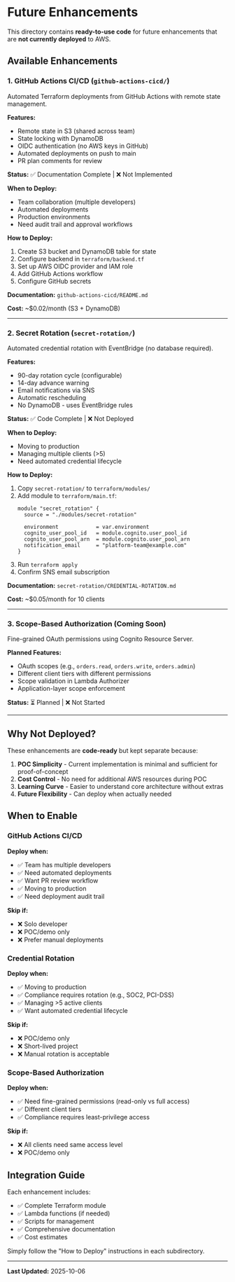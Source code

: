 # Future Enhancements

This directory contains **ready-to-use code** for future enhancements that are **not currently deployed** to AWS.

## Available Enhancements

### 1. GitHub Actions CI/CD (`github-actions-cicd/`)

Automated Terraform deployments from GitHub Actions with remote state management.

**Features:**
- Remote state in S3 (shared across team)
- State locking with DynamoDB
- OIDC authentication (no AWS keys in GitHub)
- Automated deployments on push to main
- PR plan comments for review

**Status:** ✅ Documentation Complete | ❌ Not Implemented

**When to Deploy:**
- Team collaboration (multiple developers)
- Automated deployments
- Production environments
- Need audit trail and approval workflows

**How to Deploy:**
1. Create S3 bucket and DynamoDB table for state
2. Configure backend in `terraform/backend.tf`
3. Set up AWS OIDC provider and IAM role
4. Add GitHub Actions workflow
5. Configure GitHub secrets

**Documentation:** `github-actions-cicd/README.md`

**Cost:** ~$0.02/month (S3 + DynamoDB)

---

### 2. Secret Rotation (`secret-rotation/`)

Automated credential rotation with EventBridge (no database required).

**Features:**
- 90-day rotation cycle (configurable)
- 14-day advance warning
- Email notifications via SNS
- Automatic rescheduling
- No DynamoDB - uses EventBridge rules

**Status:** ✅ Code Complete | ❌ Not Deployed

**When to Deploy:**
- Moving to production
- Managing multiple clients (>5)
- Need automated credential lifecycle

**How to Deploy:**
1. Copy `secret-rotation/` to `terraform/modules/`
2. Add module to `terraform/main.tf`:
   ```hcl
   module "secret_rotation" {
     source = "./modules/secret-rotation"

     environment            = var.environment
     cognito_user_pool_id   = module.cognito.user_pool_id
     cognito_user_pool_arn  = module.cognito.user_pool_arn
     notification_email     = "platform-team@example.com"
   }
   ```
3. Run `terraform apply`
4. Confirm SNS email subscription

**Documentation:** `secret-rotation/CREDENTIAL-ROTATION.md`

**Cost:** ~$0.05/month for 10 clients

---

### 3. Scope-Based Authorization (Coming Soon)

Fine-grained OAuth permissions using Cognito Resource Server.

**Planned Features:**
- OAuth scopes (e.g., `orders.read`, `orders.write`, `orders.admin`)
- Different client tiers with different permissions
- Scope validation in Lambda Authorizer
- Application-layer scope enforcement

**Status:** ⏳ Planned | ❌ Not Started

---

## Why Not Deployed?

These enhancements are **code-ready** but kept separate because:

1. **POC Simplicity** - Current implementation is minimal and sufficient for proof-of-concept
2. **Cost Control** - No need for additional AWS resources during POC
3. **Learning Curve** - Easier to understand core architecture without extras
4. **Future Flexibility** - Can deploy when actually needed

## When to Enable

### GitHub Actions CI/CD
**Deploy when:**
- ✅ Team has multiple developers
- ✅ Need automated deployments
- ✅ Want PR review workflow
- ✅ Moving to production
- ✅ Need deployment audit trail

**Skip if:**
- ❌ Solo developer
- ❌ POC/demo only
- ❌ Prefer manual deployments

### Credential Rotation
**Deploy when:**
- ✅ Moving to production
- ✅ Compliance requires rotation (e.g., SOC2, PCI-DSS)
- ✅ Managing >5 active clients
- ✅ Want automated credential lifecycle

**Skip if:**
- ❌ POC/demo only
- ❌ Short-lived project
- ❌ Manual rotation is acceptable

### Scope-Based Authorization
**Deploy when:**
- ✅ Need fine-grained permissions (read-only vs full access)
- ✅ Different client tiers
- ✅ Compliance requires least-privilege access

**Skip if:**
- ❌ All clients need same access level
- ❌ POC/demo only

## Integration Guide

Each enhancement includes:
- ✅ Complete Terraform module
- ✅ Lambda functions (if needed)
- ✅ Scripts for management
- ✅ Comprehensive documentation
- ✅ Cost estimates

Simply follow the "How to Deploy" instructions in each subdirectory.

---

**Last Updated:** 2025-10-06
